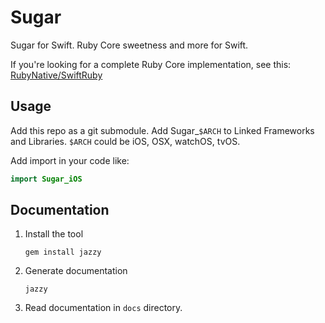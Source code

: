 Sugar
=====

Sugar for Swift. Ruby Core sweetness and more for Swift. 

If you're looking for a complete Ruby Core implementation, see this: [RubyNative/SwiftRuby](https://github.com/RubyNative/SwiftRuby)

Usage
-----

Add this repo as a git submodule. Add Sugar_`$ARCH` to Linked Frameworks and Libraries. `$ARCH` could be iOS, OSX, watchOS, tvOS. 

Add import in your code like:

```swift
import Sugar_iOS 
```

Documentation
-------------

1. Install the tool

	```
	gem install jazzy
	```

2. Generate documentation

	```
	jazzy
	```

3. Read documentation in `docs` directory.

